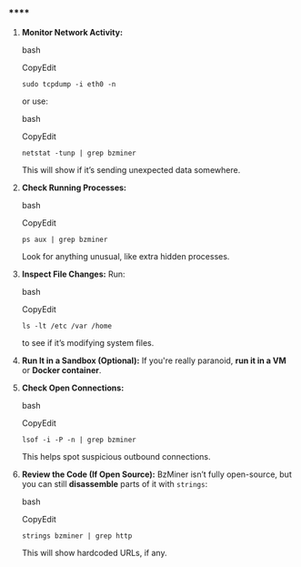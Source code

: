 ### ****

1. **Monitor Network Activity:**
    
    bash
    
    CopyEdit
    
    `sudo tcpdump -i eth0 -n`
    
    or use:
    
    bash
    
    CopyEdit
    
    `netstat -tunp | grep bzminer`
    
    This will show if it’s sending unexpected data somewhere.
    
2. **Check Running Processes:**
    
    bash
    
    CopyEdit
    
    `ps aux | grep bzminer`
    
    Look for anything unusual, like extra hidden processes.
    
3. **Inspect File Changes:** Run:
    
    bash
    
    CopyEdit
    
    `ls -lt /etc /var /home`
    
    to see if it’s modifying system files.
    
4. **Run It in a Sandbox (Optional):** If you're really paranoid, **run it in a VM** or **Docker container**.
    
5. **Check Open Connections:**
    
    bash
    
    CopyEdit
    
    `lsof -i -P -n | grep bzminer`
    
    This helps spot suspicious outbound connections.
    
6. **Review the Code (If Open Source):** BzMiner isn’t fully open-source, but you can still **disassemble** parts of it with `strings`:
    
    bash
    
    CopyEdit
    
    `strings bzminer | grep http`
    
    This will show hardcoded URLs, if any.